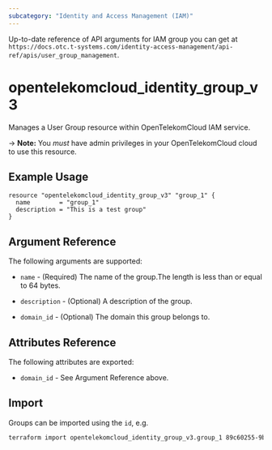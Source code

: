 ```yaml
---
subcategory: "Identity and Access Management (IAM)"
---
```


Up-to-date reference of API arguments for IAM group you can get at
`https://docs.otc.t-systems.com/identity-access-management/api-ref/apis/user_group_management`.

# opentelekomcloud_identity_group_v3

Manages a User Group resource within OpenTelekomCloud IAM service.

-> **Note:** You _must_ have admin privileges in your OpenTelekomCloud cloud to use this resource.

## Example Usage

```hcl
resource "opentelekomcloud_identity_group_v3" "group_1" {
  name        = "group_1"
  description = "This is a test group"
}
```

## Argument Reference

The following arguments are supported:

* `name` - (Required) The name of the group.The length is less than or equal to 64 bytes.

* `description` - (Optional) A description of the group.

* `domain_id` - (Optional) The domain this group belongs to.

## Attributes Reference

The following attributes are exported:

* `domain_id` - See Argument Reference above.

## Import

Groups can be imported using the `id`, e.g.

```sh
terraform import opentelekomcloud_identity_group_v3.group_1 89c60255-9bd6-460c-822a-e2b959ede9d2
```
